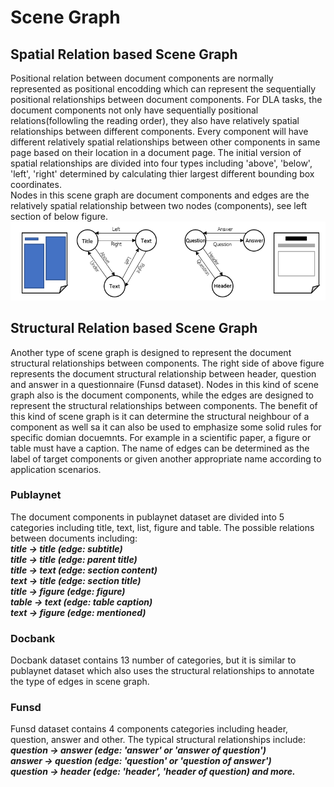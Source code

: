 # Scene Graph  
## Spatial Relation based Scene Graph  
Positional relation between document components are normally represented as positional encodding which can represent the sequentially positional relationships between document components. For DLA tasks, the document components not only have sequentially positional relations(followling the reading order), they also have relatively spatial relationships between different components. Every component will have different relatively spatial relationships between other components in same page based on their location in a document page. The initial version of spatial relationships are divided into four types including 'above', 'below', 'left', 'right' determined by calculating thier largest different bounding box coordinates.  
Nodes in this scene graph are document components and edges are the relatively spatial relationship between two nodes (components), see left section of below figure.  
![image](https://github.com/yihaoding/Document_Layout_Analysis/blob/main/Images/Scene_Graph.PNG)
## Structural Relation based Scene Graph  
Another type of scene graph is designed to represent the document structural relationships between components. The right side of above figure represents the document structural relationship between header, question and answer in a questionnaire (Funsd dataset). Nodes in this kind of scene graph also is the document components, while the edges are designed to represent the structural relationships between components. The benefit of this kind of scene graph is it can determine the structural neighbour of a component as well sa it can also be used to emphasize some solid rules for specific domian docuemnts. For example in a scientific paper, a figure or table  must have a caption. The name of edges can be determined as the label of target components or given another appropriate name according to application scenarios.
### Publaynet  
The document components in publaynet dataset are divided into 5 categories including title, text, list, figure and table. The possible relations between documents including:  
***title -> title (edge: subtitle)  
title -> title (edge: parent title)  
title -> text (edge: section content)  
text -> title (edge: section title)  
title -> figure (edge: figure)  
table -> text (edge: table caption)  
text -> figure (edge: mentioned)*** 
### Docbank  
Docbank dataset contains 13 number of categories, but it is similar to publaynet dataset which also uses the structural relationships to annotate the type of edges in scene graph.
### Funsd
Funsd dataset contains 4 components categories including header, question, answer and other. The typical structural relationships include:    
***question -> answer (edge: 'answer' or 'answer of question')  
answer -> question (edge: 'question' or 'question of answer')  
question -> header (edge: 'header', 'header of question) and more.***
